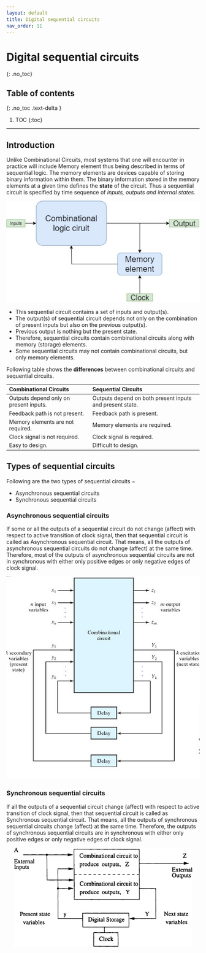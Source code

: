 ```yaml
---
layout: default
title: Digital sequential circuits
nav_order: 11
---
```


# Digital sequential circuits
{: .no_toc}

## Table of contents
{: .no_toc .text-delta }
 
1. TOC
{:toc}

---

## Introduction

Unlike Combinational Circuits, most systems that one will encounter in practice will include Memory element thus being described in terms of sequential logic. The memory elements are devices capable of storing binary information within them. The binary information stored in the memory elements at a given time defines the **state** of the circuit. Thus a sequential circuit is specified by time sequence of *inputs, outputs and internal states*.

<div style="text-align:center"><img src="../assets/images/sequential_circuit_blockdiagram.jpg" /></div>

- This sequential circuit contains a set of inputs and output(s). 
- The output(s) of sequential circuit depends not only on the combination of present inputs but also on the previous output(s). 
- Previous output is nothing but the present state. 
- Therefore, sequential circuits contain combinational circuits along with memory (storage) elements. 
- Some sequential circuits may not contain combinational circuits, but only memory elements.

Following table shows the **differences** between combinational circuits and sequential circuits.

|   Combinational Circuits    |    Sequential Circuits     |
|:----------------------------|:---------------------------|
|Outputs depend only on present inputs.|Outputs depend on both present inputs and present state.|
|Feedback path is not present.|Feedback path is present.|
|Memory elements are not required.|Memory elements are required.|
|Clock signal is not required.	|Clock signal is required.|
|Easy to design.|Difficult to design.|


## Types of sequential circuits

Following are the two types of sequential circuits −

* Asynchronous sequential circuits
* Synchronous sequential circuits

### Asynchronous sequential circuits

If some or all the outputs of a sequential circuit do not change (affect) with respect to active transition of clock signal, then that sequential circuit is called as Asynchronous sequential circuit. That means, all the outputs of asynchronous sequential circuits do not change (affect) at the same time. Therefore, most of the outputs of asynchronous sequential circuits are not in synchronous with either only positive edges or only negative edges of clock signal.

<div style="text-align:center"><img src="../assets/images/sequential_asynchronous_circuit.jpg" /></div>

### Synchronous sequential circuits

If all the outputs of a sequential circuit change (affect) with respect to active transition of clock signal, then that sequential circuit is called as Synchronous sequential circuit. That means, all the outputs of synchronous sequential circuits change (affect) at the same time. Therefore, the outputs of synchronous sequential circuits are in synchronous with either only positive edges or only negative edges of clock signal.

<div style="text-align:center"><img src="../assets/images/sequential_synchronous_circuit.jpg" /></div>
